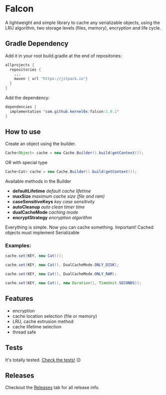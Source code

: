 # Falcon
A lightweight and simple library to cache any serializable objects, using the LRU algorithm, two storage levels (files, memory), encryption and life cycle.

## Gradle Dependency

Add it in your root build.gradle at the end of repositories:

````java
allprojects {
  repositories {
    ...
    maven { url "https://jitpack.io"}
  }
}
````

Add the dependency:

````java
dependencies {
  implementation 'com.github.kernel0x:falcon:1.0.1'
}
````

## How to use

Create an object using the builder.

````java
Cache<Object> cache = new Cache.Builder().build(getContext());
````
OR with special type

````java
Cache<Cat> cache = new Cache.Builder().build(getContext());
````
Available methods in the Builder

- **defaultLifetime** *default cache lifetime*
- **maxSize** *maximum cache size (file and ram)*
- **caseSensitiveKeys** *key case sensitivity*
- **autoCleanup** *auto clean timer time*
- **dualCacheMode** *caching mode*
- **encryptStrategy** *encryption algorithm*

Everything is simple. Now you can cache something.
Important! Cached objects must implement Serializable

### Examples:
````java
cache.set(KEY, new Cat());
````
````java
cache.set(KEY, new Cat(), DualCacheMode.ONLY_DISK);
````
````java
cache.set(KEY, new Cat(), DualCacheMode.ONLY_RAM);
````
````java
cache.set(KEY, new Cat(), new Duration(1, TimeUnit.SECONDS));
````

## Features

* encryption
* cache location selection (file or memory)
* LRU, cache extrusion method
* cache lifetime selection
* thread safe

## Tests
It's totally tested. [Check the tests!](/app/src/test/java/com/kernel/falcon) :wink:

## Releases
Checkout the [Releases](https://github.com/kernel0x/falcon/releases) tab for all release info.
